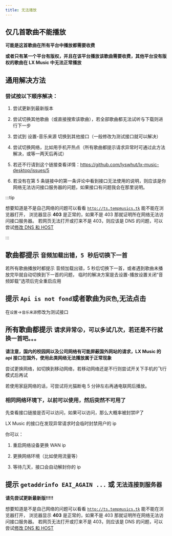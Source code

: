 ```yaml
---
title: 无法播放
---
```


## 仅几首歌曲不能播放

**可能是这首歌曲在所有平台中播放都需要收费**

**或者只有某一个平台有版权，并且在该平台播放该歌曲需要收费，其他平台没有版权的歌曲在 LX Music 中无法正常播放**

## 通用解决方法

### 尝试按以下顺序解决：

1. 尝试更新到最新版本

2. 尝试切换其他歌曲（或直接搜索该歌曲），若全部歌曲都无法试听与下载则进行下一步

3. 尝试到 设置-音乐来源 切换到其他接口（一般修改为测试接口就可以解决）

4. 尝试切换网络，比如用手机开热点（所有歌曲都提示请求异常时可通过此方法解决，或等一两天后再试）

5. 若还不行请到这个链接查看详情：<https://github.com/lyswhut/lx-music-desktop/issues/5>

6. 若没有在第 5 条链接中的第一条评论中看到接口无法使用的说明，则应该是你网络无法访问接口服务器的问题，如果接口有问题我会在那里说明。

:::tip

想要知道是不是自己网络的问题可以看看 [`http://ts.tempmusics.tk`](http://ts.tempmusics.tk) 能不能在浏览器打开，
浏览器显示 **403** 是正常的，如果不是 403 那就证明所在网络无法访问接口服务器。
若网页无法打开或打来不是 403，则应该是 DNS 的问题，可以尝试[修改 DNS 和 HOST](../common/revise-dns-host.md)

:::

## 歌曲都提示 `音频加载出错，5 秒后切换下一首`

若所有歌曲播放时都提示 音频加载出错，5 秒后切换下一首，或者遇到歌曲未播放完毕就自动切换到下一首的问题，
临时的解决方案是去设置-播放设置关闭“音频卸载”选项后完全重启应用

## 提示 `Api is not fond`或者歌曲为`灰色`,无法点击

在`设置`→`音乐来源`修改为测试接口

## 所有歌曲都提示 `请求异常😮，可以多试几次，若还是不行就换一首吧。。。`

**请注意，国内的校园网以及公司网络有可能屏蔽国外网站的请求，LX Music 的 api 接口在国外，使用此类网络无法播放属于正常现象**

尝试更换网络，如切换到移动网络，若移动网络还是不行则尝试开关下手机的飞行模式后再试

若使用家庭网络的话，可尝试将光猫断电 5 分钟左右再通电联网后播放。

### 相同网络环境下，以前可以使用，然后突然不可用了

先查看接口链接是否可以访问，如果可以访问，那么大概率被封禁IP了

LX Music 的接口在发现异常请求时会临时封禁用户的 ip

你可以：

1.  重启网络设备更换 WAN ip

2.  更换网络环境（比如使用流量等）

3.  等待几天，接口会自动解封你的 ip

## 提示 `getaddrinfo EAI_AGAIN ...` 或 `无法连接到服务器`

**请先尝试更新最新版!!!!!**

想要知道是不是自己网络的问题可以看看 [`http://ts.tempmusics.tk`](http://ts.tempmusics.tk) 能不能在浏览器打开，
浏览器显示 **403** 是正常的，如果不是 403 那就证明所在网络无法访问接口服务器。
若网页无法打开或打来不是 403，则应该是 DNS 的问题，可以尝试[修改 DNS 和 HOST](../common/revise-dns-host.md)
